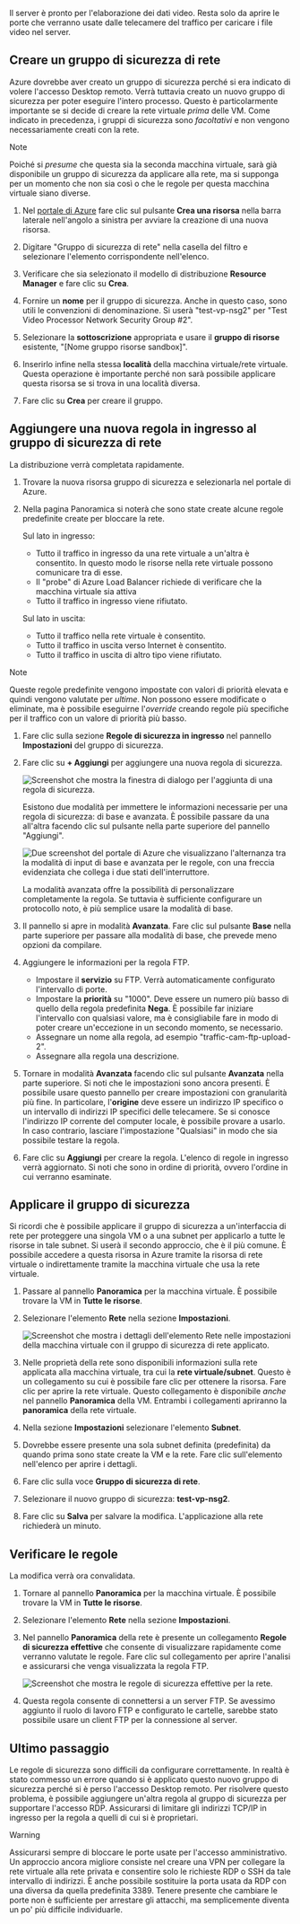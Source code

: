 Il server è pronto per l'elaborazione dei dati video. Resta solo da aprire le porte che verranno usate dalle telecamere del traffico per caricare i file video nel server.

## <a name="create-a-network-security-group"></a>Creare un gruppo di sicurezza di rete

Azure dovrebbe aver creato un gruppo di sicurezza perché si era indicato di volere l'accesso Desktop remoto. Verrà tuttavia creato un nuovo gruppo di sicurezza per poter eseguire l'intero processo. Questo è particolarmente importante se si decide di creare la rete virtuale _prima_ delle VM. Come indicato in precedenza, i gruppi di sicurezza sono _facoltativi_ e non vengono necessariamente creati con la rete.

> [!NOTE]
> Poiché si _presume_ che questa sia la seconda macchina virtuale, sarà già disponibile un gruppo di sicurezza da applicare alla rete, ma si supponga per un momento che non sia così o che le regole per questa macchina virtuale siano diverse.

1. Nel [portale di Azure](https://portal.azure.com/triplecrownlabs.onmicrosoft.com?azure-portal=true) fare clic sul pulsante **Crea una risorsa** nella barra laterale nell'angolo a sinistra per avviare la creazione di una nuova risorsa.

1. Digitare "Gruppo di sicurezza di rete" nella casella del filtro e selezionare l'elemento corrispondente nell'elenco.

1. Verificare che sia selezionato il modello di distribuzione **Resource Manager** e fare clic su **Crea**.

1. Fornire un **nome** per il gruppo di sicurezza. Anche in questo caso, sono utili le convenzioni di denominazione. Si userà "test-vp-nsg2" per "Test Video Processor Network Security Group #2".

1. Selezionare la **sottoscrizione** appropriata e usare il **gruppo di risorse** esistente, "<rgn>[Nome gruppo risorse sandbox]</rgn>".

1. Inserirlo infine nella stessa **località** della macchina virtuale/rete virtuale. Questa operazione è importante perché non sarà possibile applicare questa risorsa se si trova in una località diversa.

1. Fare clic su **Crea** per creare il gruppo.

## <a name="add-a-new-inbound-rule-to-our-network-security-group"></a>Aggiungere una nuova regola in ingresso al gruppo di sicurezza di rete

La distribuzione verrà completata rapidamente.

1. Trovare la nuova risorsa gruppo di sicurezza e selezionarla nel portale di Azure.

1. Nella pagina Panoramica si noterà che sono state create alcune regole predefinite create per bloccare la rete.

    Sul lato in ingresso:

    - Tutto il traffico in ingresso da una rete virtuale a un'altra è consentito. In questo modo le risorse nella rete virtuale possono comunicare tra di esse.
    - Il "probe" di Azure Load Balancer richiede di verificare che la macchina virtuale sia attiva
    - Tutto il traffico in ingresso viene rifiutato.
    
    Sul lato in uscita:
    - Tutto il traffico nella rete virtuale è consentito.
    - Tutto il traffico in uscita verso Internet è consentito.
    - Tutto il traffico in uscita di altro tipo viene rifiutato.

> [!NOTE]
> Queste regole predefinite vengono impostate con valori di priorità elevata e quindi vengono valutate per _ultime_. Non possono essere modificate o eliminate, ma è possibile eseguirne l'_override_ creando regole più specifiche per il traffico con un valore di priorità più basso.

1. Fare clic sulla sezione **Regole di sicurezza in ingresso** nel pannello **Impostazioni** del gruppo di sicurezza.

1. Fare clic su **+ Aggiungi** per aggiungere una nuova regola di sicurezza.

    ![Screenshot che mostra la finestra di dialogo per l'aggiunta di una regola di sicurezza.](../media/8-add-rule.png)

    Esistono due modalità per immettere le informazioni necessarie per una regola di sicurezza: di base e avanzata. È possibile passare da una all'altra facendo clic sul pulsante nella parte superiore del pannello "Aggiungi".

    ![Due screenshot del portale di Azure che visualizzano l'alternanza tra la modalità di input di base e avanzata per le regole, con una freccia evidenziata che collega i due stati dell'interruttore.](../media/8-advanced-create-rule.png)

    La modalità avanzata offre la possibilità di personalizzare completamente la regola. Se tuttavia è sufficiente configurare un protocollo noto, è più semplice usare la modalità di base.

1. Il pannello si apre in modalità **Avanzata**. Fare clic sul pulsante **Base** nella parte superiore per passare alla modalità di base, che prevede meno opzioni da compilare.

1. Aggiungere le informazioni per la regola FTP.

    - Impostare il **servizio** su FTP. Verrà automaticamente configurato l'intervallo di porte.
    - Impostare la **priorità** su "1000". Deve essere un numero più basso di quello della regola predefinita **Nega**. È possibile far iniziare l'intervallo con qualsiasi valore, ma è consigliabile fare in modo di poter creare un'eccezione in un secondo momento, se necessario.
    - Assegnare un nome alla regola, ad esempio "traffic-cam-ftp-upload-2".
    - Assegnare alla regola una descrizione.

1. Tornare in modalità **Avanzata** facendo clic sul pulsante **Avanzata** nella parte superiore. Si noti che le impostazioni sono ancora presenti. È possibile usare questo pannello per creare impostazioni con granularità più fine. In particolare, l'**origine** deve essere un indirizzo IP specifico o un intervallo di indirizzi IP specifici delle telecamere. Se si conosce l'indirizzo IP corrente del computer locale, è possibile provare a usarlo. In caso contrario, lasciare l'impostazione "Qualsiasi" in modo che sia possibile testare la regola.

1. Fare clic su **Aggiungi** per creare la regola. L'elenco di regole in ingresso verrà aggiornato. Si noti che sono in ordine di priorità, ovvero l'ordine in cui verranno esaminate.

## <a name="apply-the-security-group"></a>Applicare il gruppo di sicurezza

Si ricordi che è possibile applicare il gruppo di sicurezza a un'interfaccia di rete per proteggere una singola VM o a una subnet per applicarlo a tutte le risorse in tale subnet. Si userà il secondo approccio, che è il più comune. È possibile accedere a questa risorsa in Azure tramite la risorsa di rete virtuale o indirettamente tramite la macchina virtuale che usa la rete virtuale.

1. Passare al pannello **Panoramica** per la macchina virtuale. È possibile trovare la VM in **Tutte le risorse**.

1. Selezionare l'elemento **Rete** nella sezione **Impostazioni**.

    ![Screenshot che mostra i dettagli dell'elemento Rete nelle impostazioni della macchina virtuale con il gruppo di sicurezza di rete applicato.](../media/8-network-settings.png)

1. Nelle proprietà della rete sono disponibili informazioni sulla rete applicata alla macchina virtuale, tra cui la **rete virtuale/subnet**. Questo è un collegamento su cui è possibile fare clic per ottenere la risorsa. Fare clic per aprire la rete virtuale. Questo collegamento è disponibile _anche_ nel pannello **Panoramica** della VM. Entrambi i collegamenti apriranno la **panoramica** della rete virtuale.

1. Nella sezione **Impostazioni** selezionare l'elemento **Subnet**.

1. Dovrebbe essere presente una sola subnet definita (predefinita) da quando prima sono state create la VM e la rete. Fare clic sull'elemento nell'elenco per aprire i dettagli.

1. Fare clic sulla voce **Gruppo di sicurezza di rete**.

1. Selezionare il nuovo gruppo di sicurezza: **test-vp-nsg2**.

1. Fare clic su **Salva** per salvare la modifica. L'applicazione alla rete richiederà un minuto.

## <a name="verify-the-rules"></a>Verificare le regole

La modifica verrà ora convalidata.

1. Tornare al pannello **Panoramica** per la macchina virtuale. È possibile trovare la VM in **Tutte le risorse**.

1. Selezionare l'elemento **Rete** nella sezione **Impostazioni**.

1. Nel pannello **Panoramica** della rete è presente un collegamento **Regole di sicurezza effettive** che consente di visualizzare rapidamente come verranno valutate le regole. Fare clic sul collegamento per aprire l'analisi e assicurarsi che venga visualizzata la regola FTP.

    ![Screenshot che mostra le regole di sicurezza effettive per la rete.](../media/8-effective-rules.png)

1. Questa regola consente di connettersi a un server FTP. Se avessimo aggiunto il ruolo di lavoro FTP e configurato le cartelle, sarebbe stato possibile usare un client FTP per la connessione al server.

## <a name="one-more-thing"></a>Ultimo passaggio

Le regole di sicurezza sono difficili da configurare correttamente. In realtà è stato commesso un errore quando si è applicato questo nuovo gruppo di sicurezza perché si è perso l'accesso Desktop remoto. Per risolvere questo problema, è possibile aggiungere un'altra regola al gruppo di sicurezza per supportare l'accesso RDP. Assicurarsi di limitare gli indirizzi TCP/IP in ingresso per la regola a quelli di cui si è proprietari.

> [!WARNING]
> Assicurarsi sempre di bloccare le porte usate per l'accesso amministrativo. Un approccio ancora migliore consiste nel creare una VPN per collegare la rete virtuale alla rete privata e consentire solo le richieste RDP o SSH da tale intervallo di indirizzi. È anche possibile sostituire la porta usata da RDP con una diversa da quella predefinita 3389. Tenere presente che cambiare le porte non è sufficiente per arrestare gli attacchi, ma semplicemente diventa un po' più difficile individuarle.